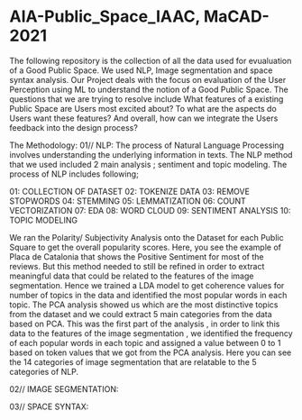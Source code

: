 # AIA-Public_Space_IAAC, MaCAD-2021
The following repository is the collection of all the data used for evualuation of a Good Public Space. We used NLP, Image segmentation and space syntax analysis.
Our Project deals with the focus on evaluation of the User Perception using ML to understand the notion of a Good Public Space. The questions that we are trying to resolve include What features of a existing Public Space are Users most excited about? To what are the aspects do Users want these features? And overall, how can we integrate the Users feedback into the design process?



The Methodology:
01// NLP: The process of Natural Language Processing involves understanding the underlying information in texts. The NLP method that we used included 2 main analysis ; sentiment and topic modeling. The process of NLP includes following;

01: COLLECTION OF DATASET
02: TOKENIZE DATA
03: REMOVE STOPWORDS
04: STEMMING
05: LEMMATIZATION
06: COUNT VECTORIZATION
07: EDA
08: WORD CLOUD 
09: SENTIMENT ANALYSIS
10: TOPIC MODELING

We ran the Polarity/ Subjectivity Analysis onto the Dataset for each Public Square to get the overall popularity scores. Here, you see the example of Placa de Catalonia that shows the Positive Sentiment for most of the reviews.  But this method needed to still be refined in order to extract meaningful data that could be related to the features of the image segmentation. Hence we trained a LDA model to get coherence values for number of topics in the data and identified the most popular words in each topic. The PCA analysis showed us which are the most distinctive topics from the dataset and we could extract 5 main categories from the data based on PCA.  This was the first part of the analysis , in order to link this data to the features of the image segmentation , we identified the frequency of each popular words in each topic and assigned a value between 0 to 1 based on token values that we got from the PCA analysis.  Here you can see the 14 categories of image segmentation that are relatable to the 5 categories of NLP. 

02// IMAGE SEGMENTATION:

03// SPACE SYNTAX:
